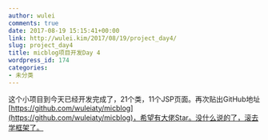 ```yaml
---
author: wulei
comments: true
date: 2017-08-19 15:15:41+00:00
link: http://wulei.kim/2017/08/19/project_day4/
slug: project_day4
title: micblog项目开发Day 4
wordpress_id: 174
categories:
- 未分类
---
```


这个小项目到今天已经开发完成了，21个类，11个JSP页面。再次贴出GitHub地址[https://github.com/wuleiaty/micblog](https://github.com/wuleiaty/micblog)，希望有大佬Star。没什么说的了，滚去学框架了。
